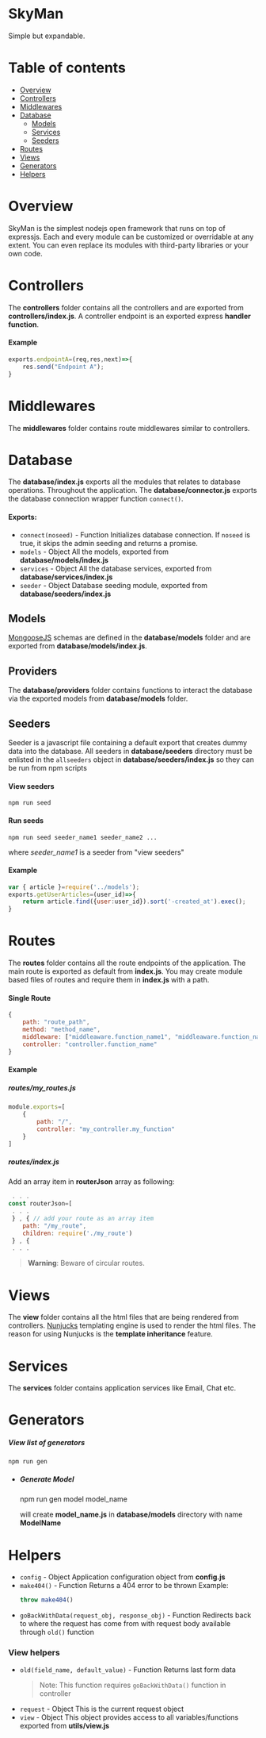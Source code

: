 # SkyMan
Simple but expandable.

# Table of contents
-  [Overview](#overview)
-  [Controllers](#controllers)
-  [Middlewares](#middlewares)
-  [Database](#database)
	-  [Models](#models)
	-  [Services](#services)
	-  [Seeders](#seeders)
-  [Routes](#routes)
-  [Views](#views)
-  [Generators](#generators)
-  [Helpers](#helpers)

# Overview
SkyMan is the simplest nodejs open framework that runs on top of expressjs. Each and every module can be customized or overridable at any extent. You can even replace its modules with third-party libraries or your own code.

# Controllers
The **controllers** folder contains all the controllers and are exported from **controllers/index.js**. A controller endpoint is an exported express **handler function**.
#### Example
```javascript
exports.endpointA=(req,res,next)=>{
	res.send("Endpoint A");
}
```

# Middlewares
The **middlewares** folder contains route middlewares similar to controllers.

# Database
The **database/index.js** exports all the modules that relates to database operations. Throughout the application. The **database/connector.js** exports the database connection wrapper function ``` connect() ```.

#### Exports:
-  ``` connect(noseed) ``` - Function
	Initializes database connection. If ``` noseed ``` is true, it skips the admin seeding and returns a promise.
-  ``` models ``` - Object
	All the models, exported from **database/models/index.js**
-  ``` services ``` - Object
	All the database services, exported from **database/services/index.js**
-  ``` seeder ``` - Object
	Database seeding module, exported from **database/seeders/index.js**

## Models
[MongooseJS](https://mongoosejs.com) schemas are defined in the **database/models** folder and are exported from **database/models/index.js**.

## Providers
The **database/providers** folder contains functions to interact the database via the exported models from **database/models** folder.

## Seeders
Seeder is a javascript file containing a default export  that creates dummy data into the database. All seeders in **database/seeders** directory must be enlisted in the ``` allseeders ``` object in **database/seeders/index.js** so they can be run from npm scripts

#### View seeders
	npm run seed

#### Run seeds
	npm run seed seeder_name1 seeder_name2 ...
where _seeder_name1_ is a seeder from "view seeders"

#### Example
```javascript
var { article }=require('../models');
exports.getUserArticles=(user_id)=>{
    return article.find({user:user_id}).sort('-created_at').exec();
}
```

# Routes
The **routes** folder contains all the route endpoints of the application. The main route is exported as default from **index.js**. You may create module based files of routes and require them in **index.js** with a path.

#### Single Route
```javascript
{
	path: "route_path",
	method: "method_name",
	middleware: ["middleaware.function_name1", "middleaware.function_name2"],
	controller: "controller.function_name"
}
```

#### Example
##### routes/my_routes.js
```javascript
module.exports=[
	{
		path: "/",
		controller: "my_controller.my_function"
	}
]
```
##### routes/index.js
Add an array item in **routerJson** array as following:
```javascript
 . . .
const routerJson=[
 . . .
 } , { // add your route as an array item 
	path: "/my_route",
	children: require('./my_route')
 } , {
 . . .
```
> **Warning**: Beware of circular routes.

# Views
The **view** folder contains all the html files that are being rendered from controllers. [Nunjucks](https://mozilla.github.io/nunjucks) templating engine is used to render the html files. The reason for using Nunjucks is the **template inheritance** feature.

# Services
The **services** folder contains application services like Email, Chat etc.

# Generators

##### View list of generators
	npm run gen

- ##### Generate Model
   	npm run gen model model_name
   
   will create **model_name.js** in **database/models** directory with name **ModelName**


# Helpers
-  ``` config ``` - Object
	Application configuration object from **config.js**
-  ``` make404() ``` - Function
	Returns a 404 error to be thrown
	Example:
	```javascript
	throw make404()
	```
-  ``` goBackWithData(request_obj, response_obj) ``` - Function
	Redirects back to where the request has come from with request body available through ``` old() ``` function

### View helpers
-  ``` old(field_name, default_value) ``` - Function
	Returns last form data
	> Note: This function requires ``` goBackWithData() ``` function in controller
-  ``` request ``` - Object
	This is the current request object
-  ``` view ``` - Object
	This object provides access to all variables/functions exported from **utils/view.js**
